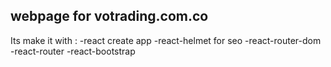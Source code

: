 ## webpage for votrading.com.co

Its make it with :
-react create app
-react-helmet for seo
-react-router-dom
-react-router
-react-bootstrap
